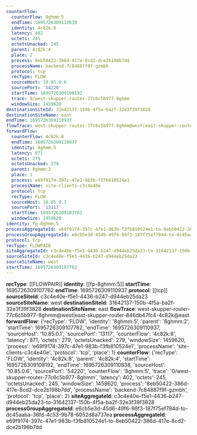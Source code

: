 ```yaml
---
counterFlow:
  counterFlow: 8ghmm:5
  endTime: 1695726309110838
  identity: 4c82k:8
  latency: 402
  octets: 245
  octetsUnacked: 245
  parent: 4c82k:4
  place: 2
  process: 8eb50422-386d-417e-8cd2-dce2b198b7dd
  processName: backend-7c84887f9f-gzmbh
  protocol: tcp
  recType: FLOW
  sourceHost: 10.85.0.6
  sourcePort: '54220'
  startTime: 1695726309108192
  trace: 0/west-skupper-router-77c6c5b977-8ghmm
  windowSize: 1459620
destinationSiteId: 31642137-150b-4f5a-ba2f-32e3f39f3828
destinationSiteName: east
endTime: 1695726309110937
flowTrace: west-skupper-router-77c6c5b977-8ghmm@west|east-skupper-router-846db47fc4-4c82k@east
forwardFlow:
  counterFlow: 4c82k:8
  endTime: 1695726309110937
  identity: 8ghmm:5
  latency: 871
  octets: 279
  octetsUnacked: 279
  parent: 8ghmm:2
  place: 1
  process: e69f9174-397c-47e1-983b-f3fb810524e1
  processName: site-clients-c3c4e40e
  protocol: tcp
  recType: FLOW
  sourceHost: 10.85.0.1
  sourcePort: '13117'
  startTime: 1695726309107762
  windowSize: 1459620
identity: fp-8ghmm:5
processAggregateId: e69f9174-397c-47e1-983b-f3fb810524e1-to-8eb50422-386d-417e-8cd2-dce2b198b7dd
processGroupAggregateId: e6cb5e3d-45d6-49f6-98f3-187f75ef784d-to-dc45aaba-36fd-4c53-9b78-6052d8a737ea
protocol: tcp
recType: FLOWPAIR
siteAggregateId: c3c4e40e-f5e1-4436-b247-d944eb25da23-to-31642137-150b-4f5a-ba2f-32e3f39f3828
sourceSiteId: c3c4e40e-f5e1-4436-b247-d944eb25da23
sourceSiteName: west
startTime: 1695726309107762
---
```

**recType**: [[FLOWPAIR]]
**identity**: [[fp-8ghmm:5]]
**startTime**: 1695726309107762
**endTime**: 1695726309110937
**protocol**: [[tcp]]
**sourceSiteId**: c3c4e40e-f5e1-4436-b247-d944eb25da23
**sourceSiteName**: west
**destinationSiteId**: 31642137-150b-4f5a-ba2f-32e3f39f3828
**destinationSiteName**: east
**flowTrace**: west-skupper-router-77c6c5b977-8ghmm@west|east-skupper-router-846db47fc4-4c82k@east
**forwardFlow**: {'recType': 'FLOW', 'identity': '8ghmm:5', 'parent': '8ghmm:2', 'startTime': 1695726309107762, 'endTime': 1695726309110937, 'sourceHost': '10.85.0.1', 'sourcePort': '13117', 'counterFlow': '4c82k:8', 'latency': 871, 'octets': 279, 'octetsUnacked': 279, 'windowSize': 1459620, 'process': 'e69f9174-397c-47e1-983b-f3fb810524e1', 'processName': 'site-clients-c3c4e40e', 'protocol': 'tcp', 'place': 1}
**counterFlow**: {'recType': 'FLOW', 'identity': '4c82k:8', 'parent': '4c82k:4', 'startTime': 1695726309108192, 'endTime': 1695726309110838, 'sourceHost': '10.85.0.6', 'sourcePort': '54220', 'counterFlow': '8ghmm:5', 'trace': '0/west-skupper-router-77c6c5b977-8ghmm', 'latency': 402, 'octets': 245, 'octetsUnacked': 245, 'windowSize': 1459620, 'process': '8eb50422-386d-417e-8cd2-dce2b198b7dd', 'processName': 'backend-7c84887f9f-gzmbh', 'protocol': 'tcp', 'place': 2}
**siteAggregateId**: c3c4e40e-f5e1-4436-b247-d944eb25da23-to-31642137-150b-4f5a-ba2f-32e3f39f3828
**processGroupAggregateId**: e6cb5e3d-45d6-49f6-98f3-187f75ef784d-to-dc45aaba-36fd-4c53-9b78-6052d8a737ea
**processAggregateId**: e69f9174-397c-47e1-983b-f3fb810524e1-to-8eb50422-386d-417e-8cd2-dce2b198b7dd